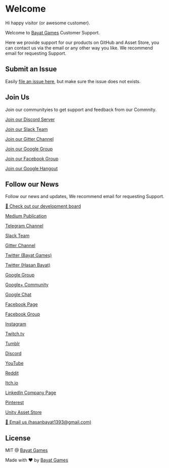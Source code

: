 # Welcome

Hi happy visitor (or awesome customer).

Welcome to [Bayat Games](https://www.assetstore.unity3d.com/en/#!/search/page=1/sortby=relevance/query=publisher:26641) Customer Support.

Here we provide support for our products on GitHub and Asset Store, you can contact us via the email or any other way you like. We recommend email for requesting Support.

## Submit an Issue

Easily [file an issue here](https://github.com/BayatGames/Support/issues/new), but make sure the issue does not exists.

## Join Us

Join our communityies to get support and feedback from our Commnity.

[Join our Discord Server](https://discord.gg/HWMqD7T)

[Join our Slack Team](https://publicslack.com/slacks/bayatgames/invites/new)

[Join our Gitter Channel](https://gitter.im/BayatGames)

[Join our Google Group](https://groups.google.com/forum/#!forum/bayatgames)

[Join our Facebook Group](https://www.facebook.com/groups/bayatgames/)

[Join our Google Hangout](https://hangouts.google.com/group/iKG3yZqOS9eZRSSo2)

## Follow our News

Follow our news and updates, We recommend email for requesting Support.

[:notebook: Check out our development board](https://trello.com/bayatgames)

[Medium Publication](https://medium.com/bayat-games)

[Telegram Channel](https://t.me/BayatGamesOfficial)

[Slack Team](https://bayatgames.slack.com)

[Gitter Channel](https://gitter.im/BayatGames)

[Twitter (Bayat Games)](https://twitter.com/BayatGames)

[Twitter (Hasan Bayat)](https://twitter.com/EmpireWorld1393)

[Google Group](https://groups.google.com/forum/#!forum/bayatgames)

[Google+ Community](https://plus.google.com/communities/108974587311747022650)

[Google Chat](https://hangouts.google.com/group/6bqlVL54C7avYPUs2)

[Facebook Page](https://www.facebook.com/BayatGames)

[Facebook Group](https://www.facebook.com/groups/bayatgames/)

[Instagram](https://www.instagram.com/gamesbayat/)

[Twitch.tv](https://www.twitch.tv/bayatgames)

[Tumblr](https://bayatgames.tumblr.com)

[Discord](https://discordapp.com/channels/307041709701988352/307041709701988352)

[YouTube](https://www.youtube.com/channel/UCDLJbvqDKJyBKU2E8TMEQpQ)

[Reddit](https://www.reddit.com/r/bayatgames)

[Itch.io](https://bayat.itch.io/)

[LinkedIn Company Page](https://www.linkedin.com/company/18202318/)

[Pinterest](https://www.pinterest.com/BayatGames/)

[Unity Asset Store](https://www.assetstore.unity3d.com/en/#!/search/page=1/sortby=popularity/query=publisher:26641)

[:e-mail: Email us (hasanbayat1393@gmail.com)](mailto:hasanbayat1393@gmail.com)

## License

MIT @ [Bayat Games](https://github.com/BayatGames)

Made with :heart: by [Bayat Games](https://github.com/BayatGames)
